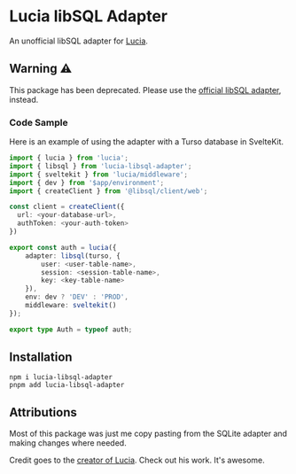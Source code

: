 # Lucia libSQL Adapter
An unofficial libSQL adapter for [Lucia](https://lucia-auth.com/?).

## Warning ⚠️
This package has been deprecated. Please use the [official libSQL adapter](https://v2.lucia-auth.com/database-adapters/libsql), instead.

### Code Sample
Here is an example of using the adapter with a Turso database in SvelteKit.

```ts
import { lucia } from 'lucia';
import { libsql } from 'lucia-libsql-adapter';
import { sveltekit } from 'lucia/middleware';
import { dev } from '$app/environment';
import { createClient } from '@libsql/client/web';

const client = createClient({
  url: <your-database-url>,
  authToken: <your-auth-token>
})

export const auth = lucia({
	adapter: libsql(turso, {
		user: <user-table-name>,
		session: <session-table-name>,
		key: <key-table-name>
	}),
	env: dev ? 'DEV' : 'PROD',
	middleware: sveltekit()
});

export type Auth = typeof auth;

```

## Installation
```
npm i lucia-libsql-adapter
pnpm add lucia-libsql-adapter
```

## Attributions
Most of this package was just me copy pasting from the SQLite adapter and making changes where needed.

Credit goes to the [creator of Lucia](https://github.com/pilcrowOnPaper). Check out his work. It's awesome.
